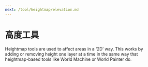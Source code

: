 ```yaml
---
next: /tool/heightmap/elevation.md
---
```


# 高度工具

Heightmap tools are used to affect areas in a ‘2D’ way. This works by adding or removing height one layer at a time in the same way that heightmap-based tools like World Machine or World Painter do.
